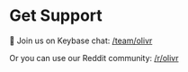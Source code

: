 # Get Support

:closed_lock_with_key: Join us on Keybase chat: [/team/olivr](https://keybase.io/team/olivr)

Or you can use our Reddit community: [/r/olivr](https://www.reddit.com/r/olivr/)
